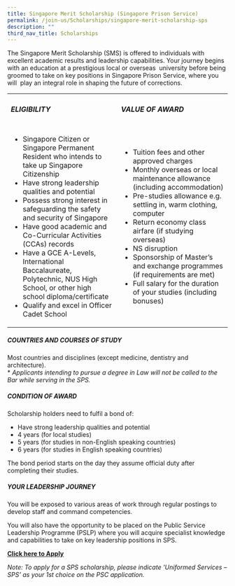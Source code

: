 ```yaml
---
title: Singapore Merit Scholarship (Singapore Prison Service)
permalink: /join-us/Scholarships/singapore-merit-scholarship-sps
description: ""
third_nav_title: Scholarships
---
```

The Singapore Merit Scholarship (SMS) is offered to individuals with excellent academic results and leadership capabilities. Your journey begins with an education at a prestigious local or overseas  university before being groomed to take on key positions in Singapore Prison Service, where you will  play an integral role in shaping the future of corrections.

<table>
<tbody>
<tr style="height: 50%;">
<td style="width: 50%;">
<p><h5>ELIGIBILITY</h5></p>
</td>
<td style="width: 50%;">
<p><h5>VALUE OF AWARD</h5></p>
</td>
</tr>
<tr style="height: 50%;">
<td style="width: 50%;">
<ul>
<li>Singapore Citizen or Singapore Permanent Resident who intends to take up Singapore Citizenship</li>
<li>Have strong leadership qualities and potential</li>
<li>Possess strong interest in safeguarding the safety and security of Singapore</li>
<li>Have good academic and Co-Curricular Activities (CCAs) records</li>
<li>Have a GCE A-Levels, International Baccalaureate, Polytechnic, NUS High School, or other high school diploma/certificate</li>
<li>Qualify and excel in Officer Cadet School</li>
</ul>
</td>
<td style="width: 50%;">
<ul>
<li>Tuition fees and other approved charges</li>
<li>Monthly overseas or local maintenance allowance (including accommodation)</li>
<li>Pre-studies allowance e.g. settling in, warm clothing, computer</li>
<li>Return economy class airfare (if studying overseas)</li>
<li>NS disruption</li>
<li>Sponsorship of Master&rsquo;s and exchange programmes (if requirements are met)</li>
<li>Full salary for the duration of your studies (including bonuses)</li>
</ul>
</td>
</tr>
</tbody>
</table>

##### COUNTRIES AND COURSES OF STUDY
Most countries and disciplines (except medicine, dentistry and architecture).  
\* _Applicants intending to pursue a degree in Law will not be called to the Bar while serving in the SPS._

##### CONDITION OF AWARD
Scholarship holders need to fulfil a bond of:

*   Have strong leadership qualities and potential
*   4 years (for local studies)
*   5 years (for studies in non-English speaking countries)
*   6 years (for studies in English speaking countries)

The bond period starts on the day they assume official duty after completing their studies.

##### YOUR LEADERSHIP JOURNEY
You will be exposed to various areas of work through regular postings to develop staff and command competencies.

You will also have the opportunity to be placed on the Public Service Leadership Programme (PSLP) where you will acquire specialist knowledge and capabilities to take on key leadership positions in SPS.

[**Click here to Apply**](https://www.psc.gov.sg/Scholarships/public-sector-scholarships/browse-by-scholarship/singapore-merit-scholarship-MHA)

_Note: To apply for a SPS scholarship, please indicate 'Uniformed Services – SPS’ as your 1st choice on the PSC application._